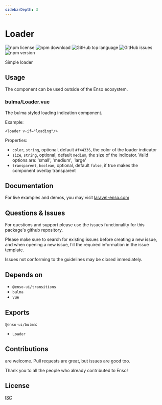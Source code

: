 ```yaml
---
sidebarDepth: 3
---
```


# Loader

![npm license](https://img.shields.io/npm/l/@enso-ui/loader.svg) 
![npm download](https://img.shields.io/npm/dm/@enso-ui/loader.svg) 
![GitHub top language](https://img.shields.io/github/languages/top/enso-ui/loader.svg) 
![GitHub issues](https://img.shields.io/github/issues/enso-ui/loader.svg) 
![npm version](https://img.shields.io/npm/v/@enso-ui/loader.svg) 

Simple loader

## Usage
The component can be used outside of the Enso ecosystem.

### bulma/Loader.vue
The bulma styled loading indication component.

Example:
```vue
<loader v-if="loading"/>
```

Properties:
- `color`, `string`, optional, default `#f44336`, the color of the loader indicator
- `size`, `string`, optional, default `medium`, the size of the indicator. Valid options are: 'small', 'medium', 'large'
- `transparent`, `boolean`, optional, default `false`, if true makes the component overlay transparent


## Documentation

For live examples and demos, you may visit [laravel-enso.com](https://www.laravel-enso.com)

## Questions & Issues

For questions and support please use the issues functionality
for this package's github repository.

Please make sure to search for existing issues before creating a new issue,
and when opening a new issue, fill the required information in the issue template.

Issues not conforming to the guidelines may be closed immediately.

## Depends on

- `@enso-ui/transitions`
- `bulma`
- `vue`

## Exports

`@enso-ui/bulma`:
- `Loader`

## Contributions

are welcome. Pull requests are great, but issues are good too.

Thank you to all the people who already contributed to Enso!

## License

[ISC](https://opensource.org/licenses/ISC)
